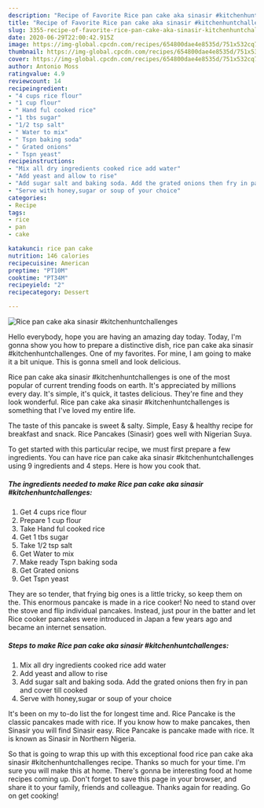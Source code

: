 ```yaml
---
description: "Recipe of Favorite Rice pan cake aka sinasir #kitchenhuntchallenges"
title: "Recipe of Favorite Rice pan cake aka sinasir #kitchenhuntchallenges"
slug: 3355-recipe-of-favorite-rice-pan-cake-aka-sinasir-kitchenhuntchallenges
date: 2020-06-29T22:00:42.915Z
image: https://img-global.cpcdn.com/recipes/654800dae4e8535d/751x532cq70/rice-pan-cake-aka-sinasir-kitchenhuntchallenges-recipe-main-photo.jpg
thumbnail: https://img-global.cpcdn.com/recipes/654800dae4e8535d/751x532cq70/rice-pan-cake-aka-sinasir-kitchenhuntchallenges-recipe-main-photo.jpg
cover: https://img-global.cpcdn.com/recipes/654800dae4e8535d/751x532cq70/rice-pan-cake-aka-sinasir-kitchenhuntchallenges-recipe-main-photo.jpg
author: Antonio Moss
ratingvalue: 4.9
reviewcount: 14
recipeingredient:
- "4 cups rice flour"
- "1 cup flour"
- " Hand ful cooked rice"
- "1 tbs sugar"
- "1/2 tsp salt"
- " Water to mix"
- " Tspn baking soda"
- " Grated onions"
- " Tspn yeast"
recipeinstructions:
- "Mix all dry ingredients cooked rice add water"
- "Add yeast and allow to rise"
- "Add sugar salt and baking soda. Add the grated onions then fry in pan and cover till cooked"
- "Serve with honey,sugar or soup of your choice"
categories:
- Recipe
tags:
- rice
- pan
- cake

katakunci: rice pan cake 
nutrition: 146 calories
recipecuisine: American
preptime: "PT10M"
cooktime: "PT34M"
recipeyield: "2"
recipecategory: Dessert

---
```



![Rice pan cake aka sinasir #kitchenhuntchallenges](https://img-global.cpcdn.com/recipes/654800dae4e8535d/751x532cq70/rice-pan-cake-aka-sinasir-kitchenhuntchallenges-recipe-main-photo.jpg)

Hello everybody, hope you are having an amazing day today. Today, I'm gonna show you how to prepare a distinctive dish, rice pan cake aka sinasir #kitchenhuntchallenges. One of my favorites. For mine, I am going to make it a bit unique. This is gonna smell and look delicious.

Rice pan cake aka sinasir #kitchenhuntchallenges is one of the most popular of current trending foods on earth. It's appreciated by millions every day. It's simple, it's quick, it tastes delicious. They're fine and they look wonderful. Rice pan cake aka sinasir #kitchenhuntchallenges is something that I've loved my entire life.

The taste of this pancake is sweet &amp; salty. Simple, Easy &amp; healthy recipe for breakfast and snack. Rice Pancakes (Sinasir) goes well with Nigerian Suya.


To get started with this particular recipe, we must first prepare a few ingredients. You can have rice pan cake aka sinasir #kitchenhuntchallenges using 9 ingredients and 4 steps. Here is how you cook that.

<!--inarticleads1-->

##### The ingredients needed to make Rice pan cake aka sinasir #kitchenhuntchallenges:

1. Get 4 cups rice flour
1. Prepare 1 cup flour
1. Take  Hand ful cooked rice
1. Get 1 tbs sugar
1. Take 1/2 tsp salt
1. Get  Water to mix
1. Make ready  Tspn baking soda
1. Get  Grated onions
1. Get  Tspn yeast


They are so tender, that frying big ones is a little tricky, so keep them on the. This enormous pancake is made in a rice cooker! No need to stand over the stove and flip individual pancakes. Instead, just pour in the batter and let Rice cooker pancakes were introduced in Japan a few years ago and became an internet sensation. 

<!--inarticleads2-->

##### Steps to make Rice pan cake aka sinasir #kitchenhuntchallenges:

1. Mix all dry ingredients cooked rice add water
1. Add yeast and allow to rise
1. Add sugar salt and baking soda. Add the grated onions then fry in pan and cover till cooked
1. Serve with honey,sugar or soup of your choice


It&#39;s been on my to-do list the for longest time and. Rice Pancake is the classic pancakes made with rice. If you know how to make pancakes, then Sinasir you will find Sinasir easy. Rice Pancake is pancake made with rice. It is known as Sinasir in Northern Nigeria. 

So that is going to wrap this up with this exceptional food rice pan cake aka sinasir #kitchenhuntchallenges recipe. Thanks so much for your time. I'm sure you will make this at home. There's gonna be interesting food at home recipes coming up. Don't forget to save this page in your browser, and share it to your family, friends and colleague. Thanks again for reading. Go on get cooking!
